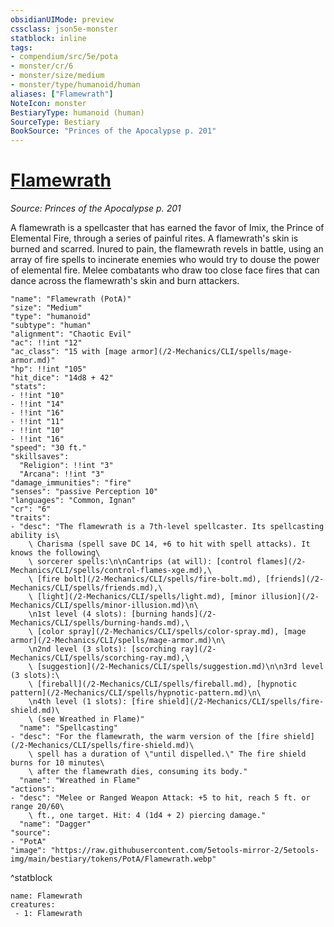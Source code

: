 ```yaml
---
obsidianUIMode: preview
cssclass: json5e-monster
statblock: inline
tags:
- compendium/src/5e/pota
- monster/cr/6
- monster/size/medium
- monster/type/humanoid/human
aliases: ["Flamewrath"]
NoteIcon: monster
BestiaryType: humanoid (human)
SourceType: Bestiary
BookSource: "Princes of the Apocalypse p. 201"
---
```

# [Flamewrath](2-Mechanics/CLI/bestiary/humanoid/flamewrath-pota.md)
*Source: Princes of the Apocalypse p. 201*  

A flamewrath is a spellcaster that has earned the favor of Imix, the Prince of Elemental Fire, through a series of painful rites. A flamewrath's skin is burned and scarred. Inured to pain, the flamewrath revels in battle, using an array of fire spells to incinerate enemies who would try to douse the power of elemental fire. Melee combatants who draw too close face fires that can dance across the flamewrath's skin and burn attackers.

```statblock
"name": "Flamewrath (PotA)"
"size": "Medium"
"type": "humanoid"
"subtype": "human"
"alignment": "Chaotic Evil"
"ac": !!int "12"
"ac_class": "15 with [mage armor](/2-Mechanics/CLI/spells/mage-armor.md)"
"hp": !!int "105"
"hit_dice": "14d8 + 42"
"stats":
- !!int "10"
- !!int "14"
- !!int "16"
- !!int "11"
- !!int "10"
- !!int "16"
"speed": "30 ft."
"skillsaves":
  "Religion": !!int "3"
  "Arcana": !!int "3"
"damage_immunities": "fire"
"senses": "passive Perception 10"
"languages": "Common, Ignan"
"cr": "6"
"traits":
- "desc": "The flamewrath is a 7th-level spellcaster. Its spellcasting ability is\
    \ Charisma (spell save DC 14, +6 to hit with spell attacks). It knows the following\
    \ sorcerer spells:\n\nCantrips (at will): [control flames](/2-Mechanics/CLI/spells/control-flames-xge.md),\
    \ [fire bolt](/2-Mechanics/CLI/spells/fire-bolt.md), [friends](/2-Mechanics/CLI/spells/friends.md),\
    \ [light](/2-Mechanics/CLI/spells/light.md), [minor illusion](/2-Mechanics/CLI/spells/minor-illusion.md)\n\
    \n1st level (4 slots): [burning hands](/2-Mechanics/CLI/spells/burning-hands.md),\
    \ [color spray](/2-Mechanics/CLI/spells/color-spray.md), [mage armor](/2-Mechanics/CLI/spells/mage-armor.md)\n\
    \n2nd level (3 slots): [scorching ray](/2-Mechanics/CLI/spells/scorching-ray.md),\
    \ [suggestion](/2-Mechanics/CLI/spells/suggestion.md)\n\n3rd level (3 slots):\
    \ [fireball](/2-Mechanics/CLI/spells/fireball.md), [hypnotic pattern](/2-Mechanics/CLI/spells/hypnotic-pattern.md)\n\
    \n4th level (1 slots): [fire shield](/2-Mechanics/CLI/spells/fire-shield.md)\
    \ (see Wreathed in Flame)"
  "name": "Spellcasting"
- "desc": "For the flamewrath, the warm version of the [fire shield](/2-Mechanics/CLI/spells/fire-shield.md)\
    \ spell has a duration of \"until dispelled.\" The fire shield burns for 10 minutes\
    \ after the flamewrath dies, consuming its body."
  "name": "Wreathed in Flame"
"actions":
- "desc": "Melee or Ranged Weapon Attack: +5 to hit, reach 5 ft. or range 20/60\
    \ ft., one target. Hit: 4 (1d4 + 2) piercing damage."
  "name": "Dagger"
"source":
- "PotA"
"image": "https://raw.githubusercontent.com/5etools-mirror-2/5etools-img/main/bestiary/tokens/PotA/Flamewrath.webp"
```
^statblock

```encounter-table
name: Flamewrath
creatures:
 - 1: Flamewrath
```